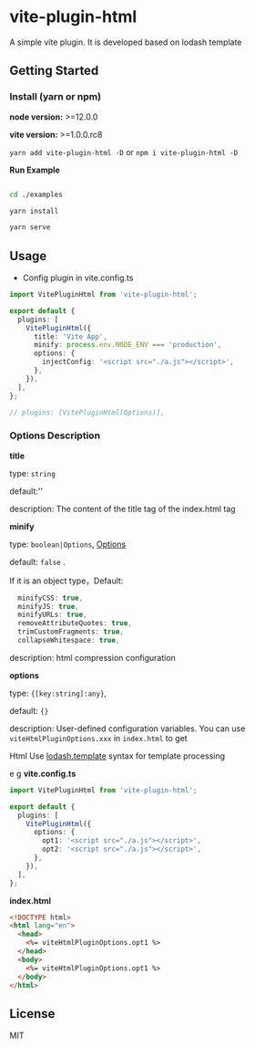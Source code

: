 # vite-plugin-html

A simple vite plugin. It is developed based on lodash template

## Getting Started

### Install (yarn or npm)

**node version:** >=12.0.0

**vite version:** >=1.0.0.rc8

`yarn add vite-plugin-html -D` or `npm i vite-plugin-html -D`

**Run Example**

```bash

cd ./examples

yarn install

yarn serve

```

## Usage

- Config plugin in vite.config.ts

```ts
import VitePluginHtml from 'vite-plugin-html';

export default {
  plugins: [
    VitePluginHtml({
      title: 'Vite App',
      minify: process.env.NODE_ENV === 'production',
      options: {
        injectConfig: '<script src="./a.js"></script>',
      },
    }),
  ],
};

// plugins: [VitePluginHtml(Options)],
```

### Options Description

**title**

type: `string`

default:''

description: The content of the title tag of the index.html tag

**minify**

type: `boolean|Options`, [Options](https://github.com/terser/html-minifier-terser#options-quick-reference)

default: `false` .

If it is an object type，Default:

```ts
  minifyCSS: true,
  minifyJS: true,
  minifyURLs: true,
  removeAttributeQuotes: true,
  trimCustomFragments: true,
  collapseWhitespace: true,

```

description: html compression configuration

**options**

type: `{[key:string]:any}`,

default: `{}`

description: User-defined configuration variables. You can use `viteHtmlPluginOptions.xxx` in `index.html` to get

Html Use [lodash.template](https://lodash.com/docs/4.17.15#template) syntax for template processing

e g **vite.config.ts**

```ts
import VitePluginHtml from 'vite-plugin-html';

export default {
  plugins: [
    VitePluginHtml({
      options: {
        opt1: '<script src="./a.js"></script>',
        opt2: '<script src="./a.js"></script>',
      },
    }),
  ],
};
```

**index.html**

```html
<!DOCTYPE html>
<html lang="en">
  <head>
    <%= viteHtmlPluginOptions.opt1 %>
  </head>
  <body>
    <%= viteHtmlPluginOptions.opt1 %>
  </body>
</html>
```

## License

MIT
